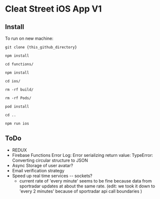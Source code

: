 # Cleat Street iOS App V1

## Install

To run on new machine:

```
git clone {this_github_directory}

npm install 

cd functions/

npm install 

cd ios/

rm -rf build/

rm -rf Pods/

pod install

cd ..

npm run ios

```


## ToDo

- REDUX
- Firebase Functions Error Log: Error serializing return value: TypeError: Converting circular structure to JSON
- Async Storage of user avatar?
- Email verification strategy
- Speed up real time services -- sockets?
    - current rate of 'every minute' seems to be fine because data from sportradar updates at about the same rate.
    (edit: we took it down to 'every 2 minutes' because of sportradar api call boundaries )
